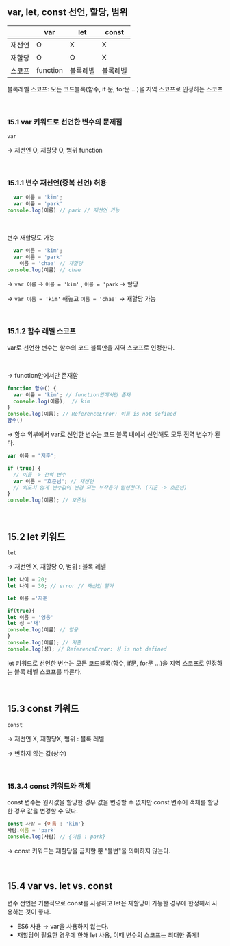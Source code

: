 ## var, let, const 선언, 할당, 범위

|  | var | let | const |
| --- | --- | --- | --- |
| 재선언 | O | X | X |
| 재할당 | O | O | X |
| 스코프 |  function | 블록레벨 | 블록레벨 |

블록레벨 스코프: 모든 코드블록(함수, if 문, for문 ...)을 지역 스코프로 인정하는 스코프

<br>

### 15.1 var 키워드로 선언한 변수의 문제점

`var`

→ 재선언 O, 재할당 O, 범위 function

<br>

### 15.1.1 변수 재선언(중복 선언) 허용

```jsx
  var 이름 = 'kim'; 
  var 이름 = 'park'
console.log(이름) // park // 재선언 가능
```
<br>

변수 재할당도 가능

```jsx
  var 이름 = 'kim'; 
  var 이름 = 'park'
	이름 = 'chae' // 재할당 
console.log(이름) // chae
```

→ `var 이름` →  `이름 = 'kim'` , `이름 = 'park` → 할당

→  `var 이름 = 'kim'` 해놓고 `이름 = 'chae'` → 재할당 가능

<br>

### 15.1.2 함수 레벨 스코프

var로 선언한 변수는 함수의 코드 블록만을 지역 스코프로 인정한다.

<br>

→ function안에서만 존재함

```jsx
function 함수() {
  var 이름 = 'kim'; // function안에서만 존재
  console.log(이름);  // kim
}
console.log(이름); // ReferenceError: 이름 is not defined
함수()
```

→ 함수 외부에서 var로 선언한 변수는 코드 블록 내에서 선언해도 모두 전역 변수가 된다.

```jsx
var 이름 = "지훈";

if (true) {
  // 이름 -> 전역 변수 
  var 이름 = "호준님"; // 재선언 
  // 의도치 않게 변수값이 변경 되는 부작용이 발생한다. (지훈 -> 호준님)
}
console.log(이름); // 호준님
```

<br>

## 15.2 let 키워드

`let`

→ 재선언 X, 재할당 O, 범위 : 블록 레벨

```jsx
let 나이 = 20;
let 나이 = 30; // error // 재선언 불가
```

```jsx
let 이름 ='지훈'

if(true){
let 이름 = '영웅'
let 성 ='채'
console.log(이름) // 영웅
}
console.log(이름); // 지훈
console.log(성); // ReferenceError: 성 is not defined
```

let 키워드로 선언한 변수는 모든 코드블록(함수, if문, for문 ...)을 지역 스코프로 인정하는 블록 레벨 스코프를 따른다.

<br>

## 15.3 const 키워드

`const`

→ 재선언 X, 재할당X, 범위 : 블록 레벨

→ 변하지 않는 값(상수)

<br>

### 15.3.4 const 키워드와 객체

const 변수는 원시값을 할당한 경우 값을 변경할 수 없지만 const 변수에 객체를 할당한 경우 값을 변경할 수 있다.

```jsx
const 사람 = {이름 : 'kim'}
사람.이름 = 'park'
console.log(사람) // {이름 : park}
```

→ const 키워드는 재할당을 금지할 뿐 “불변"을 의미하지 않는다.

<br>

## 15.4 var vs. let vs. const

변수 선언은 기본적으로 const를 사용하고 let은 재할당이 가능한 경우에 한정해서 사용하는 것이 좋다. 

- ES6 사용 → var을 사용하지 않는다.
- 재할당이 필요한 경우에 한해 let 사용, 이때 변수의 스코프는 최대한 좁게!
